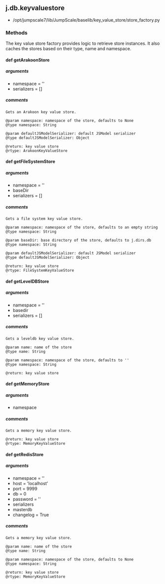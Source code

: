 ## j.db.keyvaluestore

- /opt/jumpscale7/lib/JumpScale/baselib/key_value_store/store_factory.py

### Methods

The key value store factory provides logic to retrieve store instances. It
also caches the stores based on their type, name and namespace.

#### def getArakoonStore 

##### arguments

- namespace = ''
- serializers = []

##### comments

```
Gets an Arakoon key value store.

@param namespace: namespace of the store, defaults to None
@type namespace: String

@param defaultJSModelSerializer: default JSModel serializer
@type defaultJSModelSerializer: Object

@return: key value store
@rtype: ArakoonKeyValueStore

```

#### def getFileSystemStore 

##### arguments

- namespace = ''
- baseDir
- serializers = []

##### comments

```
Gets a file system key value store.

@param namespace: namespace of the store, defaults to an empty string
@type namespace: String

@param baseDir: base directory of the store, defaults to j.dirs.db
@type namespace: String

@param defaultJSModelSerializer: default JSModel serializer
@type defaultJSModelSerializer: Object

@return: key value store
@rtype: FileSystemKeyValueStore

```

#### def getLevelDBStore 

##### arguments

- namespace = ''
- basedir
- serializers = []

##### comments

```
Gets a leveldb key value store.

@param name: name of the store
@type name: String

@param namespace: namespace of the store, defaults to ''
@type namespace: String

@return: key value store

```

#### def getMemoryStore 

##### arguments

- namespace

##### comments

```
Gets a memory key value store.

@return: key value store
@rtype: MemoryKeyValueStore

```

#### def getRedisStore 

##### arguments

- namespace = ''
- host = 'localhost'
- port = 9999
- db = 0
- password = ''
- serializers
- masterdb
- changelog = True

##### comments

```
Gets a memory key value store.

@param name: name of the store
@type name: String

@param namespace: namespace of the store, defaults to None
@type namespace: String

@return: key value store
@rtype: MemoryKeyValueStore

```

